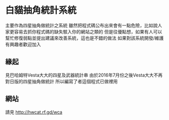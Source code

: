 # 白貓抽角統計系統
主要作為四星抽角做統計之系統
雖然把程式碼公布出來會有一點危險，比如說人家更容易去抓你程式碼的缺失駭入你的網站之類的
但是往優點想，如果有人可以幫忙修復弱點並提出建議來改善系統，這也是不錯的做法
如果對該系統開發/維護有興趣者歡迎加入

## 緣起
見巴哈姆特Vesta大大的四星及武器統計串
由於2016年7月份之後Vesta大大不再對日版的四星抽角做統計
所以編寫了者這個程式已做裡用

## 網站
請見 http://hwcat.rf.gd/wca
